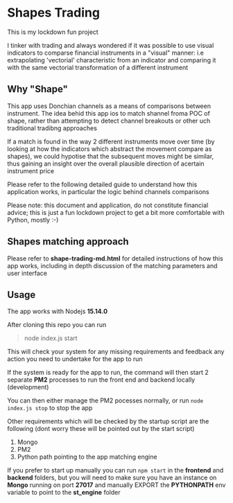# Shapes Trading

This is my lockdown fun project

I tinker with trading and always wondered if it was possible to use visual indicators to comparse financial instruments in a "visual" manner: i.e extrapolating 'vectorial' characteristic from an indicator and comparing it with the same vectorial transformation of a different instrument

## Why "Shape"

This app uses Donchian channels as a means of comparisons between instrument. The idea behid this app ios to match shannel froma POC of shape, rather than attempting to detect channel breakouts or other uch traditional tradibng approaches

If a match is found in the way 2 different instruments move over time (by looking at how the indicators which abstract the movement compare as shapes),  we could hypotise that the subsequent moves might be similar, thus gaining an insight over the overall plausible direction of acertain instrument price

Please refer to the following detailed guide to understand how this application works, in particular the logic behind channels comparisons

Please note: this document and application, do not constitute financial advice; this is just a fun lockdown project to get a bit more comfortable with Python, mostly :-)
  
## Shapes matching approach

Please refer to __shape-trading-md.html__ for detailed instructions of how this app works, including in depth discussion of the matching parameters and user interface

## Usage

The app works with Nodejs __15.14.0__

After cloning this repo you can run

> node index.js start

This will check your system for any missing requirements and feedback any action you need to undertake for the app to run

If the system is ready for the app to run, the command will then start 2 separate __PM2__ processes to run the front end and backend locally (development)

You can then either manage the PM2 pocesses normally, or run `node index.js stop` to stop the app

Other requirements which will be checked by the startup script are the following (dont worry these will be pointed out by the start script)

1. Mongo
2. PM2
3. Python path pointing to the app matching engine

If you prefer to start up manually you can run `npm start` in the __frontend__ and __backend__ folders, but you will need to make sure you have an instance on __Mongo__ running on port __27017__ and manually EXPORT the __PYTHONPATH__ env variable to point to the __st_engine__ folder

